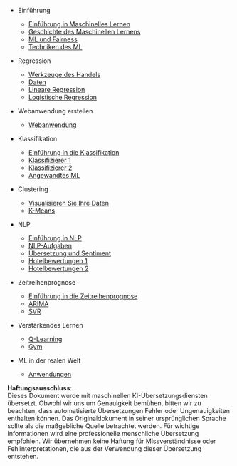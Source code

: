 - Einführung
  - [Einführung in Maschinelles Lernen](../1-Introduction/1-intro-to-ML/README.md)
  - [Geschichte des Maschinellen Lernens](../1-Introduction/2-history-of-ML/README.md)
  - [ML und Fairness](../1-Introduction/3-fairness/README.md)
  - [Techniken des ML](../1-Introduction/4-techniques-of-ML/README.md)

- Regression
  - [Werkzeuge des Handels](../2-Regression/1-Tools/README.md)
  - [Daten](../2-Regression/2-Data/README.md)
  - [Lineare Regression](../2-Regression/3-Linear/README.md)
  - [Logistische Regression](../2-Regression/4-Logistic/README.md)

- Webanwendung erstellen
  - [Webanwendung](../3-Web-App/1-Web-App/README.md)

- Klassifikation
  - [Einführung in die Klassifikation](../4-Classification/1-Introduction/README.md)
  - [Klassifizierer 1](../4-Classification/2-Classifiers-1/README.md)
  - [Klassifizierer 2](../4-Classification/3-Classifiers-2/README.md)
  - [Angewandtes ML](../4-Classification/4-Applied/README.md)

- Clustering
  - [Visualisieren Sie Ihre Daten](../5-Clustering/1-Visualize/README.md)
  - [K-Means](../5-Clustering/2-K-Means/README.md)

- NLP
  - [Einführung in NLP](../6-NLP/1-Introduction-to-NLP/README.md)
  - [NLP-Aufgaben](../6-NLP/2-Tasks/README.md)
  - [Übersetzung und Sentiment](../6-NLP/3-Translation-Sentiment/README.md)
  - [Hotelbewertungen 1](../6-NLP/4-Hotel-Reviews-1/README.md)
  - [Hotelbewertungen 2](../6-NLP/5-Hotel-Reviews-2/README.md)

- Zeitreihenprognose
  - [Einführung in die Zeitreihenprognose](../7-TimeSeries/1-Introduction/README.md)
  - [ARIMA](../7-TimeSeries/2-ARIMA/README.md)
  - [SVR](../7-TimeSeries/3-SVR/README.md)

- Verstärkendes Lernen
  - [Q-Learning](../8-Reinforcement/1-QLearning/README.md)
  - [Gym](../8-Reinforcement/2-Gym/README.md)

- ML in der realen Welt
  - [Anwendungen](../9-Real-World/1-Applications/README.md)

**Haftungsausschluss**:  
Dieses Dokument wurde mit maschinellen KI-Übersetzungsdiensten übersetzt. Obwohl wir uns um Genauigkeit bemühen, bitten wir zu beachten, dass automatisierte Übersetzungen Fehler oder Ungenauigkeiten enthalten können. Das Originaldokument in seiner ursprünglichen Sprache sollte als die maßgebliche Quelle betrachtet werden. Für wichtige Informationen wird eine professionelle menschliche Übersetzung empfohlen. Wir übernehmen keine Haftung für Missverständnisse oder Fehlinterpretationen, die aus der Verwendung dieser Übersetzung entstehen.